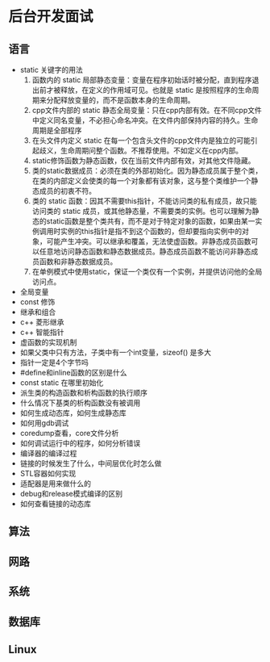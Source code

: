 # 后台开发面试

## 语言

- static 关键字的用法
  1. 函数内的 static 局部静态变量：变量在程序初始话时被分配，直到程序退出前才被释放，在定义的作用域可见。也就是 static 是按照程序的生命周期来分配释放变量的，而不是函数本身的生命周期。
  2. cpp文件内部的 static 静态全局变量：只在cpp内部有效。在不同cpp文件中定义同名变量，不必担心命名冲突。在文件内部保持内容的持久。生命周期是全部程序
  3. 在头文件内定义 static 在每一个包含头文件的cpp文件内是独立的可能引起歧义，生命周期问整个函数。不推荐使用。不如定义在cpp内部。
  4. static修饰函数为静态函数，仅在当前文件内部有效，对其他文件隐藏。
  5. 类的static数据成员：必须在类的外部初始化。因为静态成员属于整个类，在类的内部定义会使类的每一个对象都有该对象，这与整个类维护一个静态成员的初衷不符。
  6. 类的 static 函数：因其不需要this指针，不能访问类的私有成员，故只能访问类的 static 成员，或其他静态量，不需要类的实例。也可以理解为静态的static函数是整个类共有，而不是对于特定对象的函数，如果由某一实例调用时实例的this指针是指不到这个函数的，但却要指向实例中的对象，可能产生冲突。可以继承和覆盖，无法使虚函数。非静态成员函数可以任意地访问静态函数和静态数据成员。静态成员函数不能访问非静态成员函数和非静态数据成员。
  7. 在单例模式中使用static，保证一个类仅有一个实例，并提供访问他的全局访问点。
- 全局变量
- const 修饰
- 继承和组合
- c++ 菱形继承
- c++ 智能指针
- 虚函数的实现机制
- 如果父类中只有方法，子类中有一个int变量，sizeof() 是多大
- 指针一定是4个字节吗
- #define和inline函数的区别是什么
- const static 在哪里初始化
- 派生类的构造函数和析构函数的执行顺序
- 什么情况下基类的析构函数没有被调用
- 如何生成动态库，如何生成静态库
- 如何用gdb调试
- coredump查看，core文件分析
- 如何调试运行中的程序，如何分析错误
- 编译器的编译过程
- 链接的时候发生了什么，中间层优化时怎么做
- STL容器如何实现
- 适配器是用来做什么的
- debug和release模式编译的区别
- 如何查看链接的动态库

## 算法

## 网路

## 系统

## 数据库

## Linux

